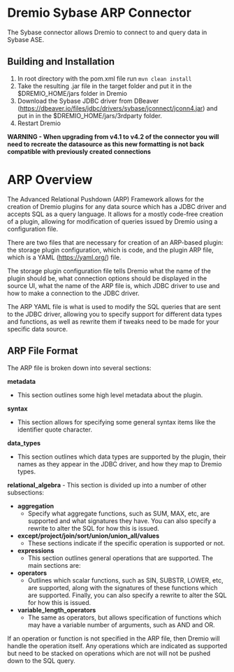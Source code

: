# Dremio Sybase ARP Connector

The Sybase connector allows Dremio to connect to and query data in Sybase ASE.

## Building and Installation

1. In root directory with the pom.xml file run `mvn clean install`
2. Take the resulting .jar file in the target folder and put it in the $DREMIO_HOME/jars folder in Dremio
3. Download the Sybase JDBC driver from DBeaver (https://dbeaver.io/files/jdbc/drivers/sybase/jconnect/jconn4.jar) and put in in the $DREMIO_HOME/jars/3rdparty folder.
4. Restart Dremio

**WARNING - When upgrading from v4.1 to v4.2 of the connector you will need to recreate the datasource as this new formatting is not back compatible with previously created connections**

# ARP Overview

The Advanced Relational Pushdown (ARP) Framework allows for the creation of Dremio plugins for any data source which has a JDBC driver and accepts SQL
as a query language. It allows for a mostly code-free creation of a plugin, allowing for modification of queries issued
by Dremio using a configuration file.

There are two files that are necessary for creation of an ARP-based plugin: the storage plugin configuration, which
is code, and the plugin ARP file, which is a YAML (https://yaml.org/) file.

The storage plugin configuration file tells Dremio what the name of the plugin should be, what connection options
should be displayed in the source UI, what the name of the ARP file is, which JDBC driver to use and how to make a
connection to the JDBC driver.

The ARP YAML file is what is used to modify the SQL queries that are sent to the JDBC driver, allowing you to specify
support for different data types and functions, as well as rewrite them if tweaks need to be made for your specific
data source.

## ARP File Format

The ARP file is broken down into several sections:

**metadata**
- This section outlines some high level metadata about the plugin.

**syntax**
- This section allows for specifying some general syntax items like the identifier quote character.

**data_types**
- This section outlines which data types are supported by the plugin, their names as they appear in the JDBC driver, and how they map to Dremio types.

**relational_algebra** - This section is divided up into a number of other subsections:

- **aggregation**
  - Specify what aggregate functions, such as SUM, MAX, etc, are supported and what signatures they have. You can also specify a rewrite to alter the SQL for how this is issued.
- **except/project/join/sort/union/union_all/values**
  - These sections indicate if the specific operation is supported or not.
- **expressions**
  - This section outlines general operations that are supported. The main sections are:
- **operators**
  - Outlines which scalar functions, such as SIN, SUBSTR, LOWER, etc, are supported, along with the signatures of these functions which are supported. Finally, you can also specify a rewrite to alter the SQL for how this is issued.
- **variable_length_operators**
  - The same as operators, but allows specification of functions which may have a variable number of arguments, such as AND and OR.

If an operation or function is not specified in the ARP file, then Dremio will handle the operation itself. Any operations which are indicated as supported but need to be stacked on operations which are not will not be pushed down to the SQL query.
